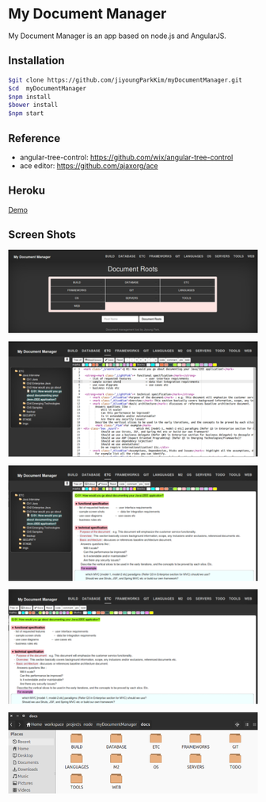 My Document Manager
===
My Document Manager is an app based on node.js and AngularJS. 

## Installation
```bash
$git clone https://github.com/jiyoungParkKim/myDocumentManager.git
$cd  myDocumentManager
$npm install
$bower install
$npm start
```
## Reference
 * angular-tree-control: https://github.com/wix/angular-tree-control
 * ace editor: https://github.com/ajaxorg/ace


## Heroku
[Demo](http://rocky-dawn-7072.herokuapp.com/)

## Screen Shots

![example image](screenShot1.png "An exemplary image")

![example image](screenShot7.png "An exemplary image")

![example image](screenShot5.png "An exemplary image")

![example image](screenShot6.png "An exemplary image")

![example image](screenShot8.png "An exemplary image")